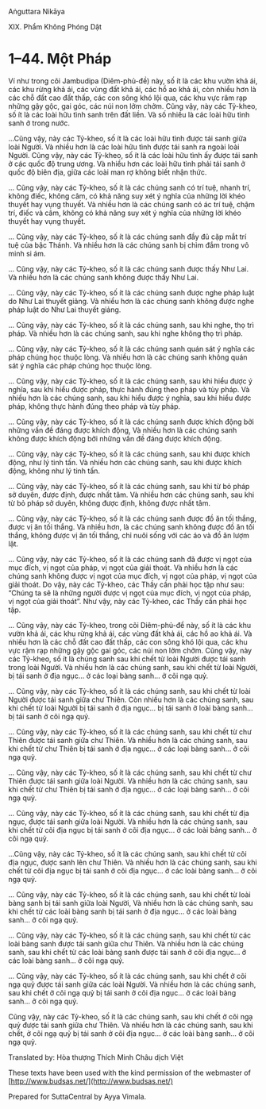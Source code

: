 Aṅguttara Nikāya

XIX. Phẩm Không Phóng Dật

# 1–44. Một Pháp

Ví như trong cõi Jambudipa (Diêm-phủ-đề) này, số ít là các khu vườn khả ái, các khu rừng khả ái, các vùng đất khả ái, các hồ ao khả ái, còn nhiều hơn là các chỗ đất cao đất thấp, các con sông khó lội qua, các khu vực râm rạp những gậy gộc, gai góc, các núi non lởm chởm. Cũng vậy, này các Tỷ-kheo, số ít là các loài hữu tình sanh trên đất liền. Và số nhiều là các loài hữu tình sanh ở trong nước.

...Cũng vậy, này các Tỷ-kheo, số ít là các loài hữu tình được tái sanh giữa loài Người. Và nhiều hơn là các loài hữu tình được tái sanh ra ngoài loài Người. Cũng vậy, này các Tỷ-kheo, số ít là các loài hữu tình ấy được tái sanh ở các quốc độ trung ương. Và nhiều hơn các loài hữu tình phải tái sanh ở quốc độ biên địa, giữa các loài man rợ không biết nhận thức.

... Cũng vậy, này các Tỷ-kheo, số ít là các chúng sanh có trí tuệ, nhanh trí, không điếc, không câm, có khả năng suy xét ý nghĩa của những lời khéo thuyết hay vụng thuyết. Và nhiều hơn là các chúng sanh có ác trí tuệ, chậm trí, điếc và câm, không có khả năng suy xét ý nghĩa của những lời khéo thuyết hay vụng thuyết.

... Cũng vậy, này các Tỷ-kheo, số ít là các chúng sanh đầy đủ cặp mắt trí tuệ của bậc Thánh. Và nhiều hơn là các chúng sanh bị chìm đắm trong vô minh si ám.

... Cũng vậy, này các Tỷ-kheo, số ít là các chúng sanh được thấy Như Lai. Và nhiều hơn là các chúng sanh không được thấy Như Lai.

... Cũng vậy, này các Tỷ-kheo, số ít là các chúng sanh được nghe pháp luật do Như Lai thuyết giảng. Và nhiều hơn là các chúng sanh không được nghe pháp luật do Như Lai thuyết giảng.

... Cũng vậy, này các Tỷ-kheo, số ít là các chúng sanh, sau khi nghe, thọ trì pháp. Và nhiều hơn là các chúng sanh, sau khi nghe không thọ trì pháp.

... Cũng vậy, này các Tỷ-kheo, số ít là các chúng sanh quán sát ý nghĩa các pháp chúng học thuộc lòng. Và nhiều hơn là các chúng sanh không quán sát ý nghĩa các pháp chúng học thuộc lòng.

... Cũng vậy, này các Tỷ-kheo, số ít là các chúng sanh, sau khi hiểu được ý nghĩa, sau khi hiểu được pháp, thực hành đúng theo pháp và tùy pháp. Và nhiều hơn là các chúng sanh, sau khi hiểu được ý nghĩa, sau khi hiểu được pháp, không thực hành đúng theo pháp và tùy pháp.

... Cũng vậy, này các Tỷ-kheo, số ít là các chúng sanh được khích động bởi những vấn đề đáng được khích động, Và nhiều hơn là các chúng sanh không được khích động bởi những vấn đề đáng được khích động.

... Cũng vậy, này các Tỷ-kheo, số ít là các chúng sanh, sau khi được khích động, như lý tinh tấn. Và nhiều hơn các chúng sanh, sau khi được khích động, không như lý tinh tấn.

... Cũng vậy, này các Tỷ-kheo, số ít là các chúng sanh, sau khi từ bỏ pháp sở duyên, được định, được nhất tâm. Và nhiều hơn các chúng sanh, sau khi từ bỏ pháp sở duyên, không được định, không được nhất tâm.

... Cũng vậy, này các Tỷ-kheo, số ít là các chúng sanh được đồ ăn tối thắng, được vị ăn tối thắng. Và nhiều hơn, là các chúng sanh không được đồ ăn tối thắng, không được vị ăn tối thắng, chỉ nuôi sống với các áo và đồ ăn lượm lặt.

... Cũng vậy, này các Tỷ-kheo, số ít là các chúng sanh đã được vị ngọt của mục đích, vị ngọt của pháp, vị ngọt của giải thoát. Và nhiều hơn là các chúng sanh không được vị ngọt của mục đích, vị ngọt của pháp, vị ngọt của giải thoát. Do vậy, này các Tỷ-kheo, các Thầy cần phải học tập như sau: “Chúng ta sẽ là những người được vị ngọt của mục đích, vị ngọt của pháp, vị ngọt của giải thoát”. Như vậy, này các Tỷ-kheo, các Thầy cần phải học tập.

... Cũng vậy, này các Tỷ-kheo, trong cõi Diêm-phủ-đề này, số ít là các khu vườn khả ái, các khu rừng khả ái, các vùng đất khả ái, các hồ ao khả ái. Và nhiều hơn là các chỗ đất cao đất thấp, các con sông khó lội qua, các khu vực rậm rạp những gậy gộc gai góc, các núi non lởm chởm. Cũng vậy, này các Tỷ-kheo, số ít là chúng sanh sau khi chết từ loài Người được tái sanh trong loài Người. Và nhiều hơn là các chúng sanh, sau khi chết từ loài Người, bị tái sanh ở địa ngục... ở các loại bàng sanh... ở cõi ngạ quỷ.

... Cũng vậy, này các Tỷ-kheo, số ít là các chúng sanh, sau khi chết từ loài Người được tái sanh giữa chư Thiên. Còn nhiều hơn là các chúng sanh, sau khi chết từ loài Người bị tái sanh ở địa ngục... bị tái sanh ở loài bàng sanh... bị tái sanh ở cõi ngạ quỷ.

... Cũng vậy, này các Tỷ-kheo, số ít là các chúng sanh, sau khi chết từ chư Thiên được tái sanh giữa chư Thiên. Và nhiều hơn là các chúng sanh, sau khi chết từ chư Thiên bị tái sanh ở địa ngục... ở các loại bàng sanh... ở cõi ngạ quỷ.

... Cũng vậy, này các Tỷ-kheo, số ít là các chúng sanh, sau khi chết từ chư Thiên được tái sanh giữa loài Người. Và nhiều hơn là các chúng sanh, sau khi chết từ chư Thiên bị tái sanh ở địa ngục... ở các loại bàng sanh... ở cõi ngạ quỷ.

... Cũng vậy, này các Tỷ-kheo, số ít là các chúng sanh, sau khi chết từ địa ngục, được tái sanh giữa loài Người. Và nhiều hơn là các chúng sanh, sau khi chết từ cõi địa ngục bị tái sanh ở cõi địa ngục... ở các loài bảng sanh... ở cõi ngạ quỷ.

...Cũng vậy, này các Tỷ-kheo, số ít là các chúng sanh, sau khi chết từ cõi địa ngục, được sanh lên chư Thiên. Và nhiều hơn là các chúng sanh, sau khi chết từ cõi địa ngục bị tái sanh ở cõi địa ngục... ở các loài bàng sanh... ở cõi ngạ quỷ.

... Cũng vậy, này các Tỷ-kheo, số ít là các chúng sanh, sau khi chết từ loài bàng sanh bị tái sanh giữa loài Người, Và nhiều hơn là các chúng sanh, sau khi chết từ các loài bàng sanh bị tái sanh ở địa ngục... ở các loài bàng sanh... ở cõi ngạ quỷ.

... Cũng vậy, này các Tỷ-kheo, số ít là các chúng sanh, sau khi chết từ các loài bàng sanh được tái sanh giữa chư Thiên. Và nhiều hơn là các chúng sanh, sau khi chết từ các loài bàng sanh được tái sanh ở cõi địa ngục... ở các loài bàng sanh... ở cõi ngạ quỷ.

... Cũng vậy, này các Tỷ-kheo, số ít là các chúng sanh, sau khi chết ở cõi ngạ quỷ được tái sanh giữa các loài Người. Và nhiều hơn là các chúng sanh, sau khi chết ở cõi ngạ quỷ bị tái sanh ở cõi địa ngục... ở các loài bàng sanh... ở cõi ngạ quỷ.

Cũng vậy, này các Tỷ-kheo, số ít là các chúng sanh, sau khi chết ở cõi ngạ quỷ được tái sanh giữa chư Thiên. Và nhiều hơn là các chúng sanh, sau khi chết, ở cõi ngạ quỷ bị tái sanh ở cõi địa ngục... ở các loài bàng sanh... ở cõi ngạ quỷ.

Translated by: Hòa thượng Thích Minh Châu dịch Việt

These texts have been used with the kind permission of the webmaster of [http://www.budsas.net/](http://www.budsas.net/)

Prepared for SuttaCentral by Ayya Vimala.